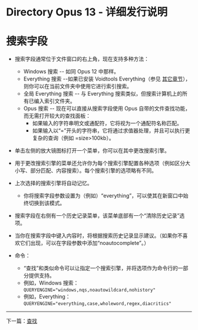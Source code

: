 # Directory Opus 13 - 详细发行说明

# 搜索字段

- 搜索字段通常位于文件窗口的右上角，现在支持多种方法：
  - Windows 搜索 -- 如同 Opus 12 中那样。
  - Everything 搜索 --如果已安装 Voidtools Everything（参见 [其它章节](/Manual/release_history/opus13_detailed/everything.zh.md)），则你可以在当前文件夹中使用它进行索引搜索。
  - 全局 Everything 搜索 -- 与 Everything 搜索类似，但搜索计算机上的所有已编入索引文件夹。
  - Opus 搜索 -- 现在可以直接从搜索字段使用 Opus 自带的文件查找功能，而无需打开较大的查找面板：
    - 如果输入的字符串明文或通配符，它将视为一个通配符名称匹配。
    - 如果输入以“=”开头的字符串，它将通过求值器处理，并且可以执行更复杂的查询（例如 =size\>100kb）。

- 单击左侧的放大镜图标打开一个菜单，你可以在其中更改搜索引擎。
- 用于更改搜索引擎的菜单还允许你为每个搜索引擎配置各种选项（例如区分大小写、部分匹配、内容搜索）。每个搜索引擎的选项略有不同。
- 上次选择的搜索引擎将自动记忆。
  - 你将搜索字段参数设置为（例如）“everything”，可以使其在新窗口中始终切换到该模式。

- 搜索字段在右侧有一个历史记录菜单，该菜单底部有一个“清除历史记录”选项。
- 当你在搜索字段中键入内容时，将根据搜索历史记录显示建议。（如果你不喜欢它们出现，可以在字段参数中添加“noautocomplete”。）
- 命令：
  - “查找”和类似命令可以让指定一个搜索引擎，并将选项作为命令行的一部分提供支持。
  - 例如，Windows 搜索：`QUERYENGINE="windows,nqs,noautowildcard,nohistory"`
  - 例如，Everything：`QUERYENGINE="everything,case,wholeword,regex,diacritics"`

------------------------------------------------------------------------

下一篇：[查找](/Manual/release_history/opus13_detailed/find.zh.md)